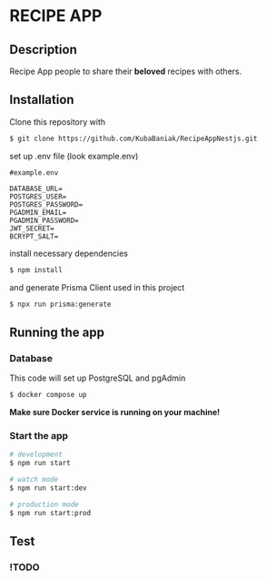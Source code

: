 # RECIPE APP

## Description

Recipe App people to share their **beloved** recipes with others.

## Installation

Clone this repository with

```bash
$ git clone https://github.com/KubaBaniak/RecipeAppNestjs.git
```

set up .env file (look example.env)

```
#example.env

DATABASE_URL=
POSTGRES_USER=
POSTGRES_PASSWORD=
PGADMIN_EMAIL=
PGADMIN_PASSWORD=
JWT_SECRET=
BCRYPT_SALT=
```

install necessary dependencies

```bash
$ npm install
```

and generate Prisma Client used in this project

```bash
$ npx run prisma:generate
```

## Running the app

### Database

This code will set up PostgreSQL and pgAdmin

```bash
$ docker compose up
```

**Make sure Docker service is running on your machine!**

### Start the app

```bash
# development
$ npm run start

# watch mode
$ npm run start:dev

# production mode
$ npm run start:prod
```

## Test

### !TODO

